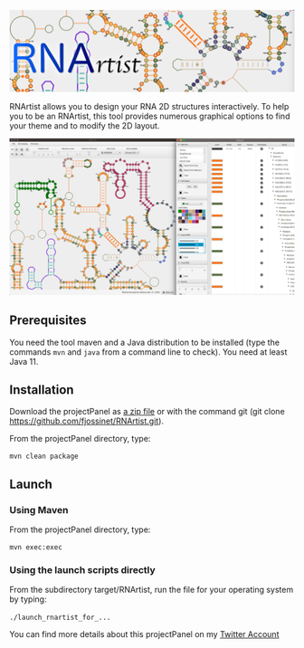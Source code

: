 ![logo](media/logo.png)

RNArtist allows you to design your RNA 2D structures interactively. To help you to be an RNArtist, this tool provides numerous graphical options to find your theme and to modify the 2D layout.

![Screen Capture](media/Capture%20d’écran%202020-12-27%20à%2020.48.24.png)

## Prerequisites
You need the tool maven and a Java distribution to be installed (type the commands ```mvn``` and ```java``` from a command line to check). You need at least Java 11.

## Installation

Download the projectPanel as [a zip file](https://github.com/fjossinet/RNArtist/archive/master.zip) or with the command git (git clone https://github.com/fjossinet/RNArtist.git).

From the projectPanel directory, type: 

```
mvn clean package
```

## Launch

### Using Maven

From the projectPanel directory, type:

```
mvn exec:exec
```

### Using the launch scripts directly

From the subdirectory target/RNArtist, run the file for your operating system by typing: 

```./launch_rnartist_for_...```

You can find more details about this projectPanel on my [Twitter Account](https://twitter.com/rnartist_app)
